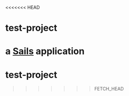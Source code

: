 <<<<<<< HEAD
# test-project

a [Sails](http://sailsjs.org) application
=======
# test-project
>>>>>>> FETCH_HEAD
